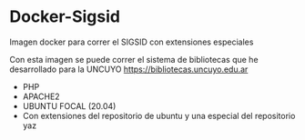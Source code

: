 # Docker-Sigsid
Imagen docker para correr el SIGSID con extensiones especiales

Con esta imagen se puede correr el sistema de bibliotecas que he desarrollado para la UNCUYO https://bibliotecas.uncuyo.edu.ar 

- PHP
- APACHE2 
- UBUNTU FOCAL (20.04) 
- Con extensiones del repositorio de ubuntu y una especial del repositorio yaz


